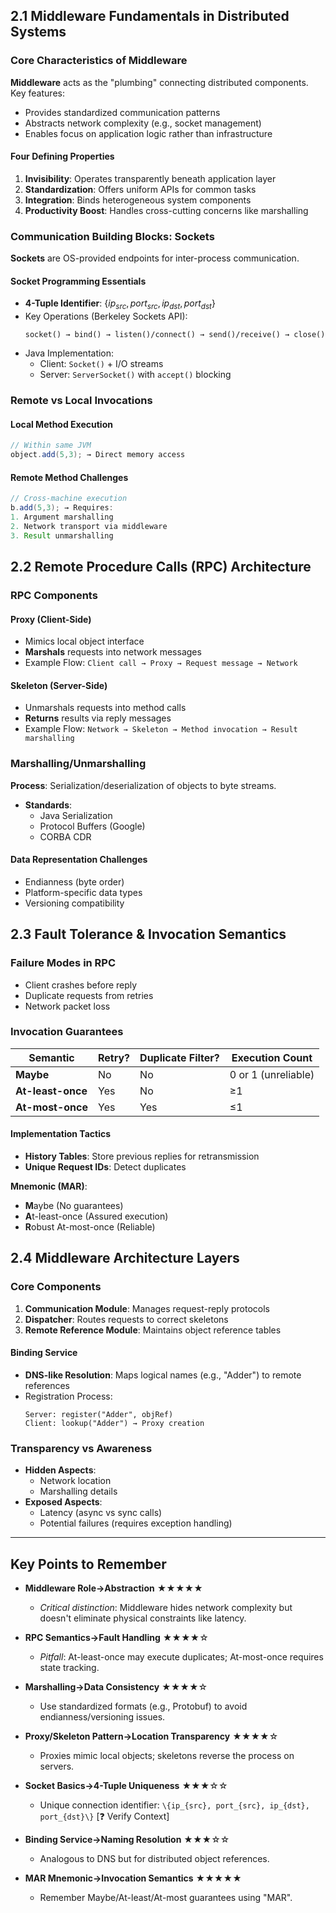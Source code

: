 ## 2.1 Middleware Fundamentals in Distributed Systems

### Core Characteristics of Middleware

**Middleware** acts as the "plumbing" connecting distributed components. Key features:

- Provides standardized communication patterns
- Abstracts network complexity (e.g., socket management)
- Enables focus on application logic rather than infrastructure

#### Four Defining Properties

1. **Invisibility**: Operates transparently beneath application layer
2. **Standardization**: Offers uniform APIs for common tasks
3. **Integration**: Binds heterogeneous system components
4. **Productivity Boost**: Handles cross-cutting concerns like marshalling

### Communication Building Blocks: Sockets

**Sockets** are OS-provided endpoints for inter-process communication.

#### Socket Programming Essentials

- **4-Tuple Identifier**: $\{ip_{src}, port_{src}, ip_{dst}, port_{dst}\}$
- Key Operations (Berkeley Sockets API):
  ```
  socket() → bind() → listen()/connect() → send()/receive() → close()
  ```
- Java Implementation:
  - Client: `Socket()` + I/O streams
  - Server: `ServerSocket()` with `accept()` blocking

### Remote vs Local Invocations

#### Local Method Execution

```java
// Within same JVM
object.add(5,3); → Direct memory access
```

#### Remote Method Challenges

```java
// Cross-machine execution
b.add(5,3); → Requires:
1. Argument marshalling
2. Network transport via middleware
3. Result unmarshalling
```

## 2.2 Remote Procedure Calls (RPC) Architecture

### RPC Components

#### Proxy (Client-Side)

- Mimics local object interface
- **Marshals** requests into network messages
- Example Flow:
  `Client call → Proxy → Request message → Network`

#### Skeleton (Server-Side)

- Unmarshals requests into method calls
- **Returns** results via reply messages
- Example Flow:
  `Network → Skeleton → Method invocation → Result marshalling`

### Marshalling/Unmarshalling

**Process**: Serialization/deserialization of objects to byte streams.

- **Standards**:
  - Java Serialization
  - Protocol Buffers (Google)
  - CORBA CDR

#### Data Representation Challenges

- Endianness (byte order)
- Platform-specific data types
- Versioning compatibility

## 2.3 Fault Tolerance & Invocation Semantics

### Failure Modes in RPC

- Client crashes before reply
- Duplicate requests from retries
- Network packet loss

### Invocation Guarantees

| Semantic          | Retry? | Duplicate Filter? | Execution Count     |
| ----------------- | ------ | ----------------- | ------------------- |
| **Maybe**         | No     | No                | 0 or 1 (unreliable) |
| **At-least-once** | Yes    | No                | ≥1                  |
| **At-most-once**  | Yes    | Yes               | ≤1                  |

#### Implementation Tactics

- **History Tables**: Store previous replies for retransmission
- **Unique Request IDs**: Detect duplicates

**Mnemonic (MAR)**:

- **M**aybe (No guarantees)
- **A**t-least-once (Assured execution)
- **R**obust At-most-once (Reliable)

## 2.4 Middleware Architecture Layers

### Core Components

1. **Communication Module**: Manages request-reply protocols
2. **Dispatcher**: Routes requests to correct skeletons
3. **Remote Reference Module**: Maintains object reference tables

#### Binding Service

- **DNS-like Resolution**: Maps logical names (e.g., "Adder") to remote references
- Registration Process:
  ```plaintext
  Server: register("Adder", objRef)
  Client: lookup("Adder") → Proxy creation
  ```

### Transparency vs Awareness

- **Hidden Aspects**:
  - Network location
  - Marshalling details
- **Exposed Aspects**:
  - Latency (async vs sync calls)
  - Potential failures (requires exception handling)

---

## Key Points to Remember

- **Middleware Role→Abstraction** ★★★★★

  - _Critical distinction_: Middleware hides network complexity but doesn't eliminate physical constraints like latency.

- **RPC Semantics→Fault Handling** ★★★★☆

  - _Pitfall_: At-least-once may execute duplicates; At-most-once requires state tracking.

- **Marshalling→Data Consistency** ★★★★☆

  - Use standardized formats (e.g., Protobuf) to avoid endianness/versioning issues.

- **Proxy/Skeleton Pattern→Location Transparency** ★★★★☆

  - Proxies mimic local objects; skeletons reverse the process on servers.

- **Socket Basics→4-Tuple Uniqueness** ★★★☆☆

  - Unique connection identifier: `\{ip_{src}, port_{src}, ip_{dst}, port_{dst}\}` [❓ Verify Context]

- **Binding Service→Naming Resolution** ★★★☆☆

  - Analogous to DNS but for distributed object references.

- **MAR Mnemonic→Invocation Semantics** ★★★★★
  - Remember Maybe/At-least/At-most guarantees using "MAR".
